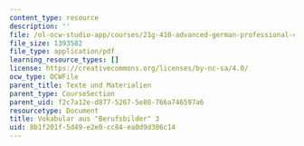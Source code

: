 ```yaml
---
content_type: resource
description: ''
file: /ol-ocw-studio-app/courses/21g-410-advanced-german-professional-communication-spring-2017/8b1f201f5d49e2e0cc84ea0d9d306c14_21G_410s17_W07_M20.pdf
file_size: 1393582
file_type: application/pdf
learning_resource_types: []
license: https://creativecommons.org/licenses/by-nc-sa/4.0/
ocw_type: OCWFile
parent_title: Texte und Materialien
parent_type: CourseSection
parent_uid: f2c7a12e-d877-5267-5e80-766a746597a6
resourcetype: Document
title: Vokabular aus "Berufsbilder" 3
uid: 8b1f201f-5d49-e2e0-cc84-ea0d9d306c14
---
```

